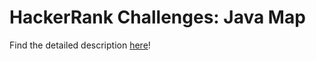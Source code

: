 # HackerRank Challenges: Java Map

Find the detailed description [here](https://www.hackerrank.com/challenges/phone-book/problem)!